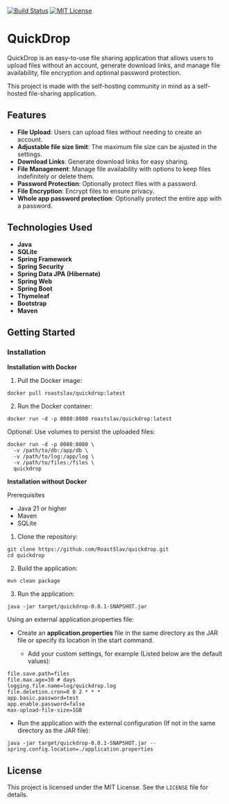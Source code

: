 [![Build Status](https://jenkins.tyron.rocks/buildStatus/icon?job=quickdrop)](https://jenkins.tyron.rocks/job/quickdrop)
[![MIT License](https://img.shields.io/badge/License-MIT-yellow.svg)](https://opensource.org/licenses/MIT)

# QuickDrop

QuickDrop is an easy-to-use file sharing application that allows users to upload files without an account,
generate download links, and manage file availability, file encryption and optional password
protection.

This project is made with the self-hosting community in mind as a self-hosted file-sharing application.

## Features

- **File Upload**: Users can upload files without needing to create an account.
- **Adjustable file size limit**: The maximum file size can be ajusted in the settings.
- **Download Links**: Generate download links for easy sharing.
- **File Management**: Manage file availability with options to keep files indefinitely or delete them.
- **Password Protection**: Optionally protect files with a password.
- **File Encryption**: Encrypt files to ensure privacy.
- **Whole app password protection**: Optionally protect the entire app with a password.

## Technologies Used

- **Java**
- **SQLite**
- **Spring Framework**
- **Spring Security**
- **Spring Data JPA (Hibernate)**
- **Spring Web**
- **Spring Boot**
- **Thymeleaf**
- **Bootstrap**
- **Maven**

## Getting Started

### Installation

**Installation with Docker**

1. Pull the Docker image:

```
docker pull roastslav/quickdrop:latest
```

2. Run the Docker container:

```
docker run -d -p 8080:8080 roastslav/quickdrop:latest
```

Optional: Use volumes to persist the uploaded files:

```
docker run -d -p 8080:8080 \
  -v /path/to/db:/app/db \
  -v /path/to/log:/app/log \
  -v /path/to/files:/files \
  quickdrop
```

**Installation without Docker**

Prerequisites

- Java 21 or higher
- Maven
- SQLite

1. Clone the repository:

```
git clone https://github.com/RoastSlav/quickdrop.git
cd quickdrop
```

2. Build the application:

```
mvn clean package
```

3. Run the application:

```
java -jar target/quickdrop-0.0.1-SNAPSHOT.jar
```

Using an external application.properties file:

- Create an **application.properties** file in the same directory as the JAR file or specify its location in the
  start command.

    - Add your custom settings, for example (Listed below are the default values):

```
file.save.path=files
file.max.age=30 # days
logging.file.name=log/quickdrop.log
file.deletion.cron=0 0 2 * * *
app.basic.password=test
app.enable.password=false
max-upload-file-size=1GB
```

- Run the application with the external configuration (If not in the same directory as the JAR file):

```
java -jar target/quickdrop-0.0.1-SNAPSHOT.jar --spring.config.location=./application.properties
```

## License

This project is licensed under the MIT License. See the `LICENSE` file for details.
